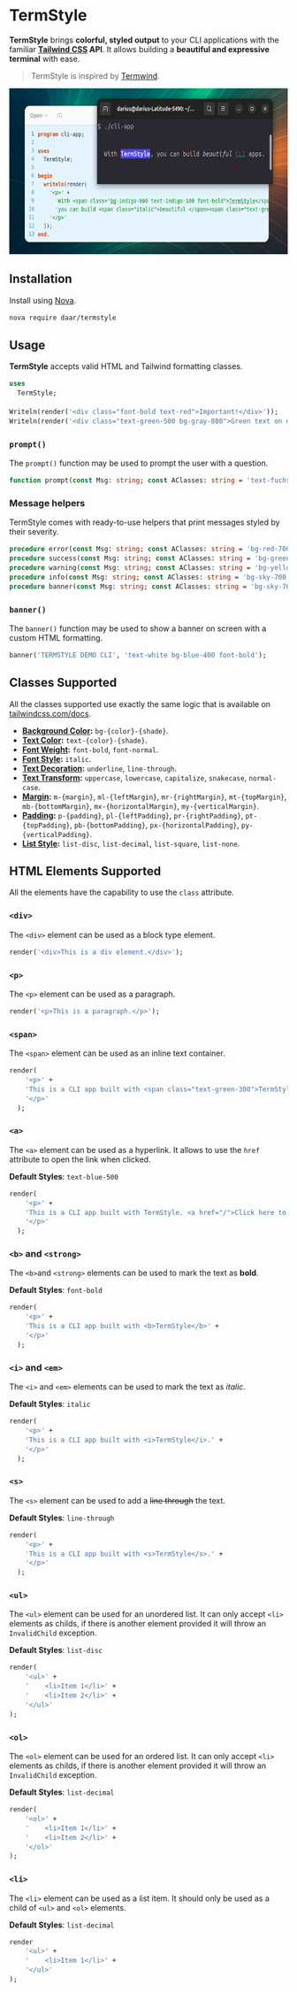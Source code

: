 # TermStyle

**TermStyle** brings **colorful, styled output** to your CLI applications with the familiar **[Tailwind CSS](https://tailwindcss.com/) API**. It allows building a **beautiful and expressive terminal** with ease.

> TermStyle is inspired by [Termwind](https://github.com/nunomaduro/termwind).

<p align="center">
    <img src="img/screenshot.png" alt="TermStyle example" height="300">
</p>

## Installation

Install using [Nova](https://github.com/nova-packager/nova).

```bash
nova require daar/termstyle
```

## Usage

**TermStyle** accepts valid HTML and Tailwind formatting classes.

```pascal
uses
  TermStyle;

Writeln(render('<div class="font-bold text-red">Important!</div>'));
Writeln(render('<div class="text-green-500 bg-gray-800">Green text on dark background</div>'));
````

### `prompt()`

The `prompt()` function may be used to prompt the user with a question.

```pascal
function prompt(const Msg: string; const AClasses: string = 'text-fuchsia-500'): string;
```

### Message helpers

TermStyle comes with ready-to-use helpers that print messages styled by their severity.

```pascal
procedure error(const Msg: string; const AClasses: string = 'bg-red-700 text-red-100 font-bold');
procedure success(const Msg: string; const AClasses: string = 'bg-green-700 text-green-100 font-bold');
procedure warning(const Msg: string; const AClasses: string = 'bg-yellow-700 text-yellow-100 font-bold');
procedure info(const Msg: string; const AClasses: string = 'bg-sky-700 text-sky-100 font-bold');
procedure banner(const Msg: string; const AClasses: string = 'bg-sky-700 text-sky-100 font-bold');
```

### `banner()`

The `banner()` function may be used to show a banner on screen with a custom HTML formatting.

```pascal
banner('TERMSTYLE DEMO CLI', 'text-white bg-blue-400 font-bold'); 
```


## Classes Supported

All the classes supported use exactly the same logic that is available on [tailwindcss.com/docs](https://tailwindcss.com/docs).

* **[Background Color](https://tailwindcss.com/docs/background-color):** `bg-{color}-{shade}`.
* **[Text Color](https://tailwindcss.com/docs/text-color):** `text-{color}-{shade}`.
* **[Font Weight](https://tailwindcss.com/docs/font-weight#class-reference):** `font-bold`, `font-normal`.
* **[Font Style](https://tailwindcss.com/docs/font-style#italics):** `italic`.
* **[Text Decoration](https://tailwindcss.com/docs/text-decoration):** `underline`, `line-through`.
* **[Text Transform](https://tailwindcss.com/docs/text-transform):** `uppercase`, `lowercase`, `capitalize`, `snakecase`, `normal-case`.
* **[Margin](https://tailwindcss.com/docs/margin):** `m-{margin}`, `ml-{leftMargin}`, `mr-{rightMargin}`, `mt-{topMargin}`, `mb-{bottomMargin}`, `mx-{horizontalMargin}`, `my-{verticalMargin}`.
* **[Padding](https://tailwindcss.com/docs/padding):** `p-{padding}`, `pl-{leftPadding}`, `pr-{rightPadding}`, `pt-{topPadding}`, `pb-{bottomPadding}`, `px-{horizontalPadding}`, `py-{verticalPadding}`.
* **[List Style](https://tailwindcss.com/docs/list-style-type):** `list-disc`, `list-decimal`, `list-square`, `list-none`.


## HTML Elements Supported

All the elements have the capability to use the `class` attribute.

### `<div>`

The `<div>` element can be used as a block type element.

```pascal
render('<div>This is a div element.</div>');
```

### `<p>`

The `<p>` element can be used as a paragraph.

```pascal
render('<p>This is a paragraph.</p>');
```

### `<span>`

The `<span>` element can be used as an inline text container.

```pascal
render(
    '<p>' +
    'This is a CLI app built with <span class="text-green-300">TermStyle</span>.' +
    '</p>'
  );
```

### `<a>`

The `<a>` element can be used as a hyperlink. It allows to use the `href` attribute to open the link when clicked.

**Default Styles**: `text-blue-500`

```pascal
render(
    '<p>' +
    'This is a CLI app built with TermStyle. <a href="/">Click here to open</a>' +
    '</p>'
  );
```

### `<b>` and `<strong>`

The `<b>`and `<strong>` elements can be used to mark the text as **bold**.

**Default Styles**: `font-bold`

```pascal
render(
    '<p>' +
    'This is a CLI app built with <b>TermStyle</b>' +
    '</p>'
  );
```

### `<i>` and `<em>`

The `<i>` and `<em>` elements can be used to mark the text as *italic*.

**Default Styles**: `italic`

```pascal
render(
    '<p>' +
    'This is a CLI app built with <i>TermStyle</i>.' +
    '</p>'
  );
```

### `<s>`

The `<s>`  element can be used to add a ~~line through~~ the text.

**Default Styles**: `line-through`

```pascal
render(
    '<p>' +
    'This is a CLI app built with <s>TermStyle</s>.' +
    '</p>'
  );
```
### `<ul>`

The `<ul>` element can be used for an unordered list. It can only accept `<li>` elements as childs, if there is another element provided it will throw an `InvalidChild` exception. 

**Default Styles**: `list-disc`

```pascal
render(
    '<ul>' + 
    '    <li>Item 1</li>' + 
    '    <li>Item 2</li>' + 
    '</ul>'
);
```

### `<ol>`

The `<ol>` element can be used for an ordered list. It can only accept `<li>` elements as childs, if there is another element provided it will throw an `InvalidChild` exception. 

**Default Styles**: `list-decimal`

```pascal
render(
    '<ol>' + 
    '    <li>Item 1</li>' + 
    '    <li>Item 2</li>' + 
    '</ol>'
);
```

### `<li>`

The `<li>` element can be used as a list item. It should only be used as a child of `<ul>` and `<ol>` elements.

**Default Styles**: `list-decimal`

```pascal
render
    '<ul>' + 
    '    <li>Item 1</li>' + 
    '</ul>'
);
```